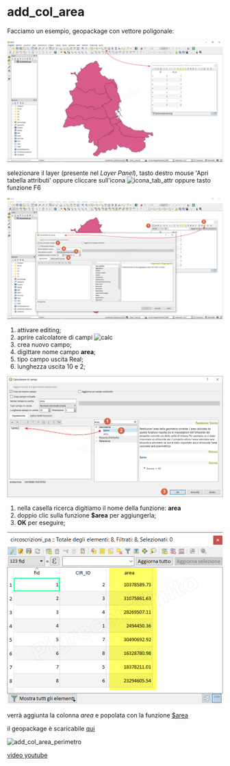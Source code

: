 # add\_col\_area

Facciamo un esempio, geopackage con vettore poligonale:

![](../.gitbook/assets/add_col_a1.png)

selezionare il layer \(presente nel _Layer Panel_\), tasto destro mouse 'Apri tabella attributi' oppure cliccare sull'icona ![icona\_tab\_attr](https://docs.qgis.org/2.18/it/_images/mActionOpenTable.png) oppure tasto funzione F6

![](../.gitbook/assets/add_col_a2%20%281%29.png)

1. attivare editing;
2. aprire calcolatore di campi ![calc](https://docs.qgis.org/testing/en/_images/mActionCalculateField.png)
3. crea nuovo campo;
4. digittare nome campo **area**;
5. tipo campo uscita Real;
6. lunghezza uscita 10 e 2;

![](../.gitbook/assets/add_col_a3.png)

1. nella casella ricerca digitiamo il nome della funzione: **area**
2. doppio clic sulla funzione **$area** per aggiungerla;
3. **OK** per eseguire;

![](../.gitbook/assets/add_col_a4%20%281%29.png)

verrà aggiunta la colonna _area_ e popolata con la funzione [$area](../gr_funzioni/geometria/funzioni/usdarea.md)

il geopackage è scaricabile [qui](https://github.com/pigreco/HfcQGIS/tree/3f470b2bacfdb46722a66d221660791fc17129e8/esempi_uso/dati_esempi.gpkg)

![add\_col\_area\_perimetro](https://img.youtube.com/vi/pKh0UErx6GE/0.jpg)

[video youtube](https://www.youtube.com/watch?v=IymSgXmbAFM&list=PLqDFjeQq7NBjz5PWb66PNUqMgN1fce4cu&index)

